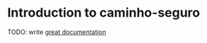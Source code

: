 # Introduction to caminho-seguro

TODO: write [great documentation](http://jacobian.org/writing/what-to-write/)
